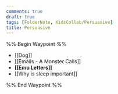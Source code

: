 ```yaml
---
comments: true
draft: true
tags: [FolderNote, KidsCollab/Persuasive]
title: Persuasive
---
```

%% Begin Waypoint %%

- [[Dog]]
- [[Emails - A Monster Calls]]
- **[[Emu Letters]]**
- [[Why is sleep important]]

%% End Waypoint %%
